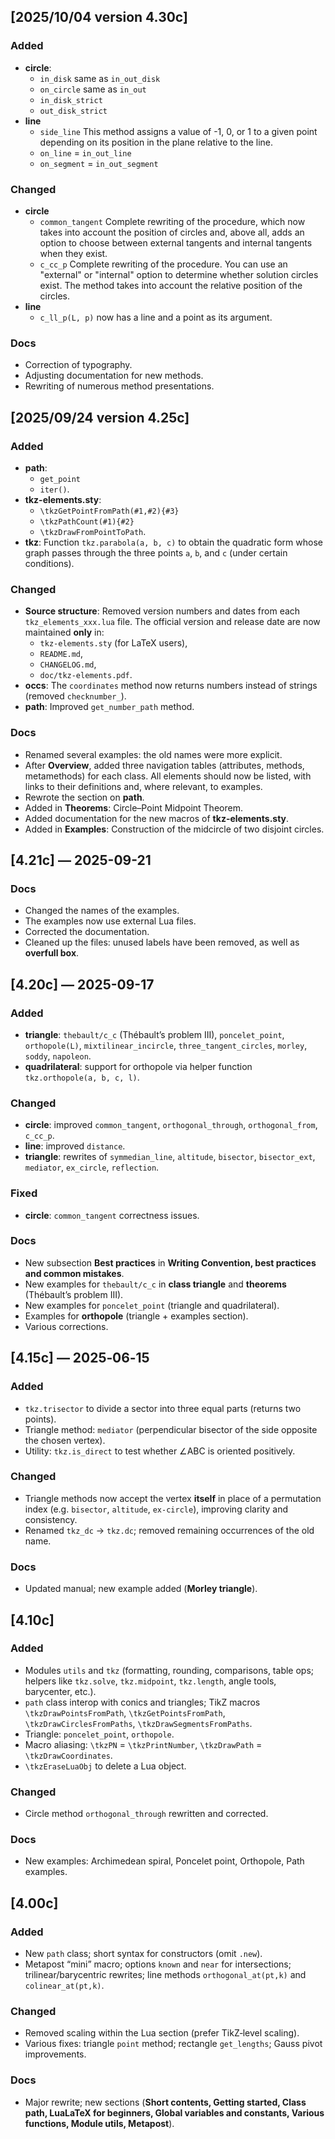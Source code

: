 ## [2025/10/04 version 4.30c]
### Added
- **circle**:
  - `in_disk` same as `in_out_disk`
  - `on_circle` same as `in_out`
  - `in_disk_strict`
  - `out_disk_strict`
- **line**
  - `side_line` This method assigns a value of -1, 0, or 1 to a given point depending on its position in the plane relative to the line.
  - `on_line` = `in_out_line`
  - `on_segment` = `in_out_segment`
### Changed
- **circle**
  - `common_tangent` Complete rewriting of the procedure, which now takes into account the position of circles and, above all, adds an option to choose between external tangents and internal tangents when they exist.
  - `c_cc_p` Complete rewriting of the procedure. You can use an "external" or "internal" option to determine whether solution circles exist. The method takes into account the relative position of the circles.
- **line**
  - `c_ll_p(L, p)` now has a line and a point as its argument.

### Docs
- Correction of typography.
- Adjusting documentation for new methods.
- Rewriting of numerous method presentations.

## [2025/09/24 version 4.25c]
### Added
- **path**:
  - `get_point`
  - `iter()`.
- **tkz-elements.sty**:
  - `\tkzGetPointFromPath(#1,#2){#3}`
  - `\tkzPathCount(#1){#2}`
  - `\tkzDrawFromPointToPath`.
- **tkz**: Function `tkz.parabola(a, b, c)` to obtain the quadratic form whose graph passes through the three points `a`, `b`, and `c` (under certain conditions).

### Changed
- **Source structure**: Removed version numbers and dates from each `tkz_elements_xxx.lua` file.
  The official version and release date are now maintained **only** in:
  - `tkz-elements.sty` (for LaTeX users),
  - `README.md`,
  - `CHANGELOG.md`,
  - `doc/tkz-elements.pdf`.
- **occs**: The `coordinates` method now returns numbers instead of strings (removed `checknumber_`).
- **path**: Improved `get_number_path` method.


### Docs
- Renamed several examples: the old names were more explicit.
- After **Overview**, added three navigation tables (attributes, methods, metamethods) for each class. All elements should now be listed, with links to their definitions and, where relevant, to examples.
- Rewrote the section on **path**.
- Added in **Theorems**: Circle–Point Midpoint Theorem.
- Added documentation for the new macros of **tkz-elements.sty**.
- Added in **Examples**: Construction of the midcircle of two disjoint circles.


## [4.21c] — 2025-09-21
### Docs
- Changed the names of the examples.
- The examples now use external Lua files.
- Corrected the documentation.
- Cleaned up the files: unused labels have been removed, as well as **overfull box**.

## [4.20c] — 2025-09-17
### Added
- **triangle**: `thebault/c_c` (Thébault’s problem III), `poncelet_point`, `orthopole(L)`,
  `mixtilinear_incircle`, `three_tangent_circles`, `morley`, `soddy`, `napoleon`.
- **quadrilateral**: support for orthopole via helper function `tkz.orthopole(a, b, c, l)`.

### Changed
- **circle**: improved `common_tangent`, `orthogonal_through`, `orthogonal_from`, `c_cc_p`.
- **line**: improved `distance`.
- **triangle**: rewrites of `symmedian_line`, `altitude`, `bisector`, `bisector_ext`,
  `mediator`, `ex_circle`, `reflection`.

### Fixed
- **circle**: `common_tangent` correctness issues.

### Docs
- New subsection **Best practices** in **Writing Convention, best practices and common mistakes**.
- New examples for `thebault/c_c` in **class triangle** and **theorems** (Thébault’s problem III).
- New examples for `poncelet_point` (triangle and quadrilateral).
- Examples for **orthopole** (triangle + examples section).
- Various corrections.

## [4.15c] — 2025‑06‑15
### Added
- `tkz.trisector` to divide a sector into three equal parts (returns two points).
- Triangle method: `mediator` (perpendicular bisector of the side opposite the chosen vertex).
- Utility: `tkz.is_direct` to test whether ∠ABC is oriented positively.

### Changed
- Triangle methods now accept the vertex **itself** in place of a permutation index (e.g. `bisector`, `altitude`, `ex-circle`), improving clarity and consistency.
- Renamed `tkz_dc` → `tkz.dc`; removed remaining occurrences of the old name.

### Docs
- Updated manual; new example added (**Morley triangle**).

## [4.10c]
### Added
- Modules `utils` and `tkz` (formatting, rounding, comparisons, table ops; helpers like `tkz.solve`, `tkz.midpoint`, `tkz.length`, angle tools, barycenter, etc.).
- `path` class interop with conics and triangles; TikZ macros `\tkzDrawPointsFromPath`, `\tkzGetPointsFromPath`, `\tkzDrawCirclesFromPaths`, `\tkzDrawSegmentsFromPaths`.
- Triangle: `poncelet_point`, `orthopole`.
- Macro aliasing: `\tkzPN` = `\tkzPrintNumber`, `\tkzDrawPath` = `\tkzDrawCoordinates`.
- `\tkzEraseLuaObj` to delete a Lua object.

### Changed
- Circle method `orthogonal_through` rewritten and corrected.

### Docs
- New examples: Archimedean spiral, Poncelet point, Orthopole, Path examples.

## [4.00c]
### Added
- New `path` class; short syntax for constructors (omit `.new`).
- Metapost “mini” macro; options `known` and `near` for intersections; trilinear/barycentric rewrites; line methods `orthogonal_at(pt,k)` and `colinear_at(pt,k)`.

### Changed
- Removed scaling within the Lua section (prefer TikZ‑level scaling).
- Various fixes: triangle `point` method; rectangle `get_lengths`; Gauss pivot improvements.

### Docs
- Major rewrite; new sections (**Short contents, Getting started, Class path, LuaLaTeX for beginners, Global variables and constants, Various functions, Module utils, Metapost**).
